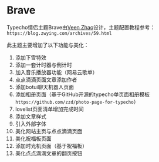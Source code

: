 # Brave
Typecho情侣主题Brave由[Veen Zhao](https://blog.zwying.com/)设计，主题配置教程参考：`https://blog.zwying.com/archives/59.html`

此主题主要增加了以下功能与美化：

1. 添加下雪特效
2. 添加一套计时器与倒计时
3. 加入音乐播放器功能（网易云歌单）
4. 点点滴滴页面文章添加作者
5. 添加botui聊天机器人页面
6. 添加相册页面（基于GitHub开源的typecho单页面相册模板`https://github.com/zzd/photo-page-for-typecho`）
7. lovelist页面清单增加完成时间
8. 添加文章样式
9. 引入外部字体
10. 美化网站主页与点点滴滴页面
11. 美化祝福板页面
12. 添加时光机页面（基于祝福板）
13. 美化点点滴滴文章的翻页按钮
